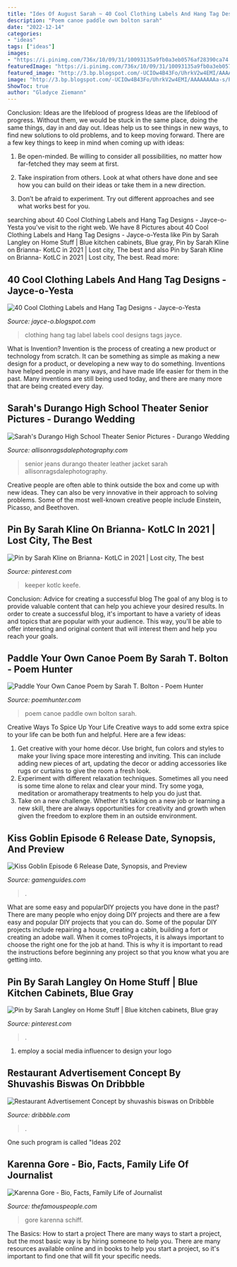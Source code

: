 ```yaml
---
title: "Ides Of August Sarah ~ 40 Cool Clothing Labels And Hang Tag Designs"
description: "Poem canoe paddle own bolton sarah"
date: "2022-12-14"
categories:
- "ideas"
tags: ["ideas"]
images:
- "https://i.pinimg.com/736x/10/09/31/10093135a9fb0a3eb0576af28390ca74.jpg"
featuredImage: "https://i.pinimg.com/736x/10/09/31/10093135a9fb0a3eb0576af28390ca74.jpg"
featured_image: "http://3.bp.blogspot.com/-UCIOw4B43Fo/UhrkV2w4EMI/AAAAAAAAa-s/P3DORtb-2gA/s1600/clothing-label-hang-tag-31b.jpg"
image: "http://3.bp.blogspot.com/-UCIOw4B43Fo/UhrkV2w4EMI/AAAAAAAAa-s/P3DORtb-2gA/s1600/clothing-label-hang-tag-31b.jpg"
ShowToc: true
author: "Gladyce Ziemann"
---
```



Conclusion: Ideas are the lifeblood of progress
Ideas are the lifeblood of progress. Without them, we would be stuck in the same place, doing the same things, day in and day out. Ideas help us to see things in new ways, to find new solutions to old problems, and to keep moving forward.
There are a few key things to keep in mind when coming up with ideas:

1. Be open-minded. Be willing to consider all possibilities, no matter how far-fetched they may seem at first.

2. Take inspiration from others. Look at what others have done and see how you can build on their ideas or take them in a new direction.

3. Don’t be afraid to experiment. Try out different approaches and see what works best for you.

	

		
searching about 40 Cool Clothing Labels and Hang Tag Designs - Jayce-o-Yesta you've visit to the right web. We have 8 Pictures about 40 Cool Clothing Labels and Hang Tag Designs - Jayce-o-Yesta like Pin by Sarah Langley on Home Stuff | Blue kitchen cabinets, Blue gray, Pin by Sarah Kline on Brianna- KotLC in 2021 | Lost city, The best and also Pin by Sarah Kline on Brianna- KotLC in 2021 | Lost city, The best. Read more:
		
    
## 40 Cool Clothing Labels And Hang Tag Designs - Jayce-o-Yesta

<img loading=lazy src="http://3.bp.blogspot.com/-UCIOw4B43Fo/UhrkV2w4EMI/AAAAAAAAa-s/P3DORtb-2gA/s1600/clothing-label-hang-tag-31b.jpg" onerror="this.onerror=null;this.src='https://tse4.mm.bing.net/th?id=OIP.GbSNO91W0cOUYMqYFX-AwQHaKA&amp;pid=15.1';" alt="40 Cool Clothing Labels and Hang Tag Designs - Jayce-o-Yesta">

_Source: jayce-o.blogspot.com_

>clothing hang tag label labels cool designs tags jayce. 

	

What is Invention?
Invention is the process of creating a new product or technology from scratch. It can be something as simple as making a new design for a product, or developing a new way to do something. Inventions have helped people in many ways, and have made life easier for them in the past. Many inventions are still being used today, and there are many more that are being created every day.

    
## Sarah&#039;s Durango High School Theater Senior Pictures - Durango Wedding

<img loading=lazy src="https://allisonragsdalephotography.com/wp-content/uploads/2013/10/allisonragsdalephotography-1819.jpg" onerror="this.onerror=null;this.src='https://tse3.mm.bing.net/th?id=OIP.gx-e1bNBHPYZADFquVNXQQHaE7&amp;pid=15.1';" alt="Sarah&#039;s Durango High School Theater Senior Pictures - Durango Wedding">

_Source: allisonragsdalephotography.com_

>senior jeans durango theater leather jacket sarah allisonragsdalephotography. 

	

Creative people are often able to think outside the box and come up with new ideas. They can also be very innovative in their approach to solving problems. Some of the most well-known creative people include Einstein, Picasso, and Beethoven.

    
## Pin By Sarah Kline On Brianna- KotLC In 2021 | Lost City, The Best

<img loading=lazy src="https://i.pinimg.com/736x/10/09/31/10093135a9fb0a3eb0576af28390ca74.jpg" onerror="this.onerror=null;this.src='https://tse1.mm.bing.net/th?id=OIP.O84CDT3lS_MrBe91wwC7SQHaRJ&amp;pid=15.1';" alt="Pin by Sarah Kline on Brianna- KotLC in 2021 | Lost city, The best">

_Source: pinterest.com_

>keeper kotlc keefe. 

	

Conclusion: Advice for creating a successful blog
The goal of any blog is to provide valuable content that can help you achieve your desired results. In order to create a successful blog, it's important to have a variety of ideas and topics that are popular with your audience. This way, you'll be able to offer interesting and original content that will interest them and help you reach your goals.

    
## Paddle Your Own Canoe Poem By Sarah T. Bolton - Poem Hunter

<img loading=lazy src="http://www.poemhunter.com/i/poem_images/791/paddle-your-own-canoe-2.jpg" onerror="this.onerror=null;this.src='https://tse4.mm.bing.net/th?id=OIP.w_ghyt28Yu9EnQy_SlpoNwHaQ-&amp;pid=15.1';" alt="Paddle Your Own Canoe Poem by Sarah T. Bolton - Poem Hunter">

_Source: poemhunter.com_

>poem canoe paddle own bolton sarah. 

	

Creative Ways To Spice Up Your Life
Creative ways to add some extra spice to your life can be both fun and helpful. Here are a few ideas: 
1. Get creative with your home décor. Use bright, fun colors and styles to make your living space more interesting and inviting. This can include adding new pieces of art, updating the decor or adding accessories like rugs or curtains to give the room a fresh look. 
2. Experiment with different relaxation techniques. Sometimes all you need is some time alone to relax and clear your mind. Try some yoga, meditation or aromatherapy treatments to help you do just that. 
3. Take on a new challenge. Whether it’s taking on a new job or learning a new skill, there are always opportunities for creativity and growth when given the freedom to explore them in an outside environment. 

    
## Kiss Goblin Episode 6 Release Date, Synopsis, And Preview

<img loading=lazy src="https://www.gamenguides.com/wp-content/uploads/2020/08/kiss-goblin-0812.jpg" onerror="this.onerror=null;this.src='https://tse4.mm.bing.net/th?id=OIP.ASNTt70ziUwIQRhQNQVPlgHaEK&amp;pid=15.1';" alt="Kiss Goblin Episode 6 Release Date, Synopsis, and Preview">

_Source: gamenguides.com_

>. 

	

What are some easy and popularDIY projects you have done in the past?
There are many people who enjoy doing DIY projects and there are a few easy and popular DIY projects that you can do. Some of the popular DIY projects include repairing a house, creating a cabin, building a fort or creating an adobe wall. When it comes toProjects, it is always important to choose the right one for the job at hand. This is why it is important to read the instructions before beginning any project so that you know what you are getting into.

    
## Pin By Sarah Langley On Home Stuff | Blue Kitchen Cabinets, Blue Gray

<img loading=lazy src="https://i.pinimg.com/736x/e5/77/d8/e577d860fad6c7c391b54d44b2304112.jpg" onerror="this.onerror=null;this.src='https://tse4.mm.bing.net/th?id=OIP.DgwFlx-ppeedNBM1gR89LgHaNK&amp;pid=15.1';" alt="Pin by Sarah Langley on Home Stuff | Blue kitchen cabinets, Blue gray">

_Source: pinterest.com_

>. 

	

1. employ a social media influencer to design your logo 

    
## Restaurant Advertisement Concept By Shuvashis Biswas On Dribbble

<img loading=lazy src="https://cdn.dribbble.com/users/2959048/screenshots/13981886/burger_3.png" onerror="this.onerror=null;this.src='https://tse4.mm.bing.net/th?id=OIP.LX2uPAv_evvLC0A_aY2zDgHaFj&amp;pid=15.1';" alt="Restaurant Advertisement Concept by shuvashis biswas on Dribbble">

_Source: dribbble.com_

>. 

	

One such program is called "Ideas 202
    
## Karenna Gore - Bio, Facts, Family Life Of Journalist

<img loading=lazy src="https://www.thefamouspeople.com/profiles/images/og-karenna-gore-schiff-17666.jpg" onerror="this.onerror=null;this.src='https://tse3.mm.bing.net/th?id=OIP.7VwDEvRjI8QbctTXeNZijgHaDz&amp;pid=15.1';" alt="Karenna Gore - Bio, Facts, Family Life of Journalist">

_Source: thefamouspeople.com_

>gore karenna schiff. 

	

The Basics: How to start a project
There are many ways to start a project, but the most basic way is by hiring someone to help you. There are many resources available online and in books to help you start a project, so it's important to find one that will fit your specific needs.


